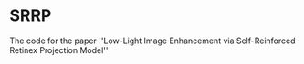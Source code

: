 # SRRP
The code for the paper ''Low-Light Image Enhancement via Self-Reinforced Retinex Projection Model''
